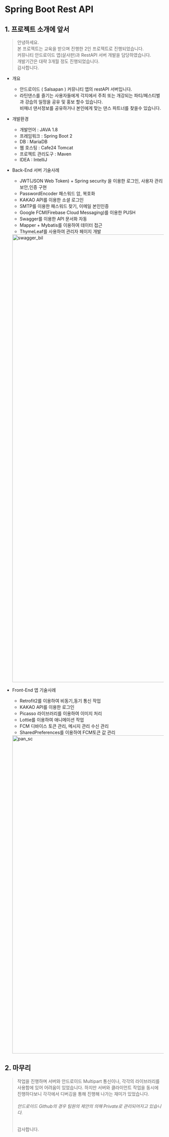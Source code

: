 # Spring Boot Rest API

## 1. 프로젝트 소개에 앞서
> 안녕하세요.<br>
> 본 프로젝트는 교육을 받으며 진행한 2인 프로젝트로 진행되었습니다.<br>
> 커뮤니티 안드로이드 앱(살사판)과 RestAPI 서버 개발을 담당하였습니다. <br>
> 개발기간은 대략 3개월 정도 진행되었습니다.<br>
> 감사합니다.
 
* 개요
    * 안드로이드 ( Salsapan ) 커뮤니티 앱의 restAPI 서버입니다.
    * 라틴댄스를 즐기는 사용자들에게 각지에서 주최 또는 개강되는 파티/페스티벌과 강습의 일정을 공유 및 홍보 할수 있습니다.<br> 비매너 댄서정보를 공유하거나 본인에게 맞는 댄스 파트너를 찾을수 있습니다. 
   
* 개발환경
    * 개발언어 : JAVA 1.8
    * 프레임워크 : Spring Boot 2
    * DB : MariaDB
    * 웹 호스팅 : Cafe24 Tomcat
    * 프로젝트 관리도구 : Maven
    * IDEA : IntelliJ
    
* Back-End 서버 기술사례
    * JWT(JSON Web Token) + Spring security 을 이용한 로그인, 사용자 관리 보안,인증 구현
    * PasswordEncoder 패스워드 암, 복호화
    * KAKAO API를 이용한 소셜 로그인
    * SMTP를 이용한 패스워드 찾기, 이메일 본인인증
    * Google FCM(Firebase Cloud Messaging)를 이용한 PUSH
    * Swagger를 이용한 API 문서화 자동
    * Mapper + Mybatis를 이용하여 데이터 접근
    * ThymeLeaf를 사용하여 관리자 페이지 개발
    <img width="1416" alt="swagger_bil" src="https://user-images.githubusercontent.com/54093283/65946297-d2771380-e470-11e9-98d4-616cbfc0f28e.png">
    
* Front-End 앱 기술사례    
    * Retrofit2를 이용하여 비동기,동기 통신 작업
    * KAKAO API를 이용한 로그인 
    * Picasso 라이브러리를 이용하여 이미지 처리
    * Lottie를 이용하여 애니메이션 작업
    * FCM 디바이스 토큰 관리, 메시지 관리 수신 관리
    * SharedPreferences를 이용하여 FCM토큰 값 관리
    <img width="1006" alt="pan_sc" src="https://user-images.githubusercontent.com/54093283/65946438-1702af00-e471-11e9-81c0-8609f1a6d53a.png">
    
## 2. 마무리
> 작업을 진행하며 서버와 안드로이드 Multipart 통신이나, 각각의 라이브러리를 사용함에 있어 어려움이 있었습니다.
> 하지만 서버와 클라이언트 작업을 동시에 진행하다보니 각각에서 디버깅을 통해 진행해 나가는 재미가 있었습니다. 
> ###### 안드로이드 Github의 경우 팀원의 제안의 의해 Private로 관리되어지고 있습니다.
> 감사합니다.